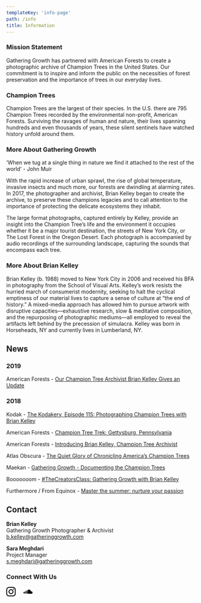 ```yaml
---
templateKey: 'info-page'
path: /info
title: Information
---
```


### Mission Statement

Gathering Growth has partnered with American Forests to create a photographic archive of Champion Trees in the United States. Our commitment is to inspire and inform the public on the necessities of forest preservation and the importance of trees in our everyday lives.

### Champion Trees

Champion Trees are the largest of their species. In the U.S. there are 795 Champion Trees recorded by the environmental non-profit, American Forests. Surviving the ravages of human and nature, their lives spanning hundreds and even thousands of years, these silent sentinels have watched history unfold around them.

### More About Gathering Growth

‘When we tug at a single thing in nature we find it attached to the rest of the world’ - John Muir

With the rapid increase of urban sprawl, the rise of global temperature, invasive insects and much more, our forests are dwindling at alarming rates. In 2017, the photographer and archivist, Brian Kelley began to create the archive, to preserve these champions legacies and to call attention to the importance of protecting the delicate ecosystems they inhabit.

The large format photographs, captured entirely by Kelley, provide an insight into the Champion Tree’s life and the environment it occupies whether it be a major tourist destination, the streets of New York City, or The Lost Forest in the Oregon Desert. Each photograph is accompanied by audio recordings of the surrounding landscape, capturing the sounds that encompass each tree.

### More About Brian Kelley

Brian Kelley (b. 1988) moved to New York City in 2006 and received his BFA in photography from the School of Visual Arts. Kelley’s work resists the hurried march of consumerist modernity, seeking to halt the cyclical emptiness of our material lives to capture a sense of culture at “the end of history.” A mixed-media approach has allowed him to pursue artwork with disruptive capacities—exhaustive research, slow & meditative composition, and the repurposing of photographic mediums—all employed to reveal the artifacts left behind by the precession of simulacra. Kelley was born in Horseheads, NY and currently lives in Lumberland, NY.

## News

### 2019

American Forests -
<a href="https://www.americanforests.org/blog/our-champion-tree-archivist-brian-kelley-gives-an-update/" target="blank" rel="noopener noreferrer"> Our Champion Tree Archivist Brian Kelley Gives an
Update</a>

### 2018

Kodak -
<a href="https://www.kodak.com/corp/podcast/podcastepisode/?contentid=4295011596" target="blank" rel="noopener noreferrer"> The Kodakery, Episode 115: Photographing Champion Trees with Brian
Kelley</a>

American Forests -
<a href="https://www.americanforests.org/recreation/champion-tree-trek-gettysburg-pennsylvania/?msource=18enews11&tr=y&auid=17593293" target="blank" rel="noopener noreferrer"> Champion Tree Trek: Gettysburg, Pennsylvania</a>

American Forests -
<a href="https://www.americanforests.org/blog/introducing-brian-kelley-champion-tree-archivist" target="blank" rel="noopener noreferrer">Introducing Brian Kelley, Champion Tree
Archivist</a>

Atlas Obscura -
<a href="https://www.atlasobscura.com/articles/brian-kelley-photographer-national-champion-trees-american-forests" target="blank" rel="noopener noreferrer">The Quiet Glory of Chronicling America’s Champion
Trees</a>

Maekan -
<a href="https://maekan.com/article/gathering-growth-with-brian-kelley/" target="blank" rel="noopener noreferrer">Gathering Growth - Documenting the Champion
Trees</a>

Booooooom -
<a href="https://www.booooooom.com/2017/12/13/thecreatorclass-gathering-growth-with-brian-kelley/" target="blank" rel="noopener noreferrer">\#TheCreatorsClass: Gathering Growth with Brian
Kelley</a>

Furthermore / From Equinox -
<a href="https://furthermore.equinox.com/articles/2018/06/allbirds-nurture-your-passion" target="blank" rel="noopener noreferrer">Master the summer: nurture your passion</a>

## Contact

**Brian Kelley** <br />
Gathering Growth Photographer & Archivist <br />
[b.kelley@gatheringgrowth.com](mailto:b.kelley@gatheringgrowth.com)

**Sara Meghdari** <br />
Project Manager <br />
[s.meghdari@gatheringgrowth.com](mailto:s.meghdari@gatheringgrowth.com)

### Connect With Us

<a href="https://www.instagram.com/champion_trees/" target="blank" rel="noopener noreferrer" >
<img style="padding-top:0;margin-bottom:30px" src="./instagram-icon.svg" width=25 alt="instagram" ></a>
&nbsp; &nbsp;
<a href="https://soundcloud.com/user-954267106" target="blank" rel="noopener noreferrer">
<img style="padding-top:0;margin-bottom:30px" src="./soundcloud.svg" width=25 alt="soundcloud" ></a>
